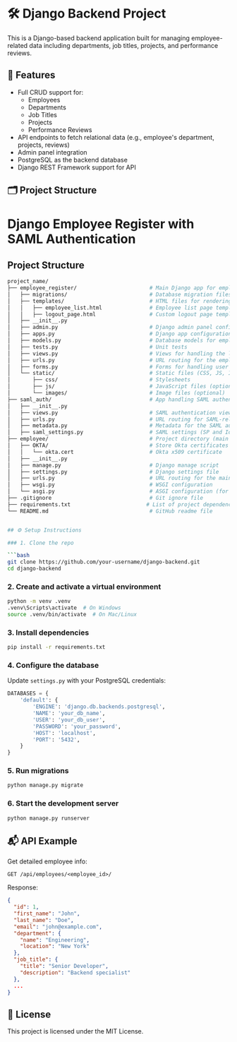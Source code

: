 # 🛠️ Django Backend Project

This is a Django-based backend application built for managing employee-related data including departments, job titles, projects, and performance reviews.

## 🚀 Features

- Full CRUD support for:
  - Employees
  - Departments
  - Job Titles
  - Projects
  - Performance Reviews
- API endpoints to fetch relational data (e.g., employee's department, projects, reviews)
- Admin panel integration
- PostgreSQL as the backend database
- Django REST Framework support for API

## 🗂️ Project Structure

# Django Employee Register with SAML Authentication

## Project Structure

```bash
project_name/
├── employee_register/                       # Main Django app for employee registration
│   ├── migrations/                          # Database migration files
│   ├── templates/                           # HTML files for rendering views
│   │   ├── employee_list.html               # Employee list page template
│   │   ├── logout_page.html                 # Custom logout page template
│   ├── __init__.py
│   ├── admin.py                             # Django admin panel configuration
│   ├── apps.py                              # Django app configuration
│   ├── models.py                            # Database models for employee data
│   ├── tests.py                             # Unit tests
│   ├── views.py                             # Views for handling the logic
│   ├── urls.py                              # URL routing for the employee app
│   ├── forms.py                             # Forms for handling user inputs (optional)
│   └── static/                              # Static files (CSS, JS, Images)
│       ├── css/                             # Stylesheets
│       ├── js/                              # JavaScript files (optional)
│       └── images/                          # Image files (optional)
├── saml_auth/                               # App handling SAML authentication
│   ├── __init__.py
│   ├── views.py                             # SAML authentication views (login, logout)
│   ├── urls.py                              # URL routing for SAML-related routes
│   ├── metadata.py                          # Metadata for the SAML authentication
│   ├── saml_settings.py                     # SAML settings (SP and IdP details)
├── employee/                                # Project directory (main root)
│   ├── OKTA/                                # Store Okta certificates or configuration here
│   │   └── okta.cert                        # Okta x509 certificate
│   ├── __init__.py
│   ├── manage.py                            # Django manage script
│   ├── settings.py                          # Django settings file
│   ├── urls.py                              # URL routing for the main project
│   ├── wsgi.py                              # WSGI configuration
│   └── asgi.py                              # ASGI configuration (for async support)
├── .gitignore                               # Git ignore file
├── requirements.txt                        # List of project dependencies
└── README.md                                # GitHub readme file


## ⚙️ Setup Instructions

### 1. Clone the repo

```bash
git clone https://github.com/your-username/django-backend.git
cd django-backend
```

### 2. Create and activate a virtual environment

```bash
python -m venv .venv
.venv\Scripts\activate  # On Windows
source .venv/bin/activate  # On Mac/Linux
```

### 3. Install dependencies

```bash
pip install -r requirements.txt
```

### 4. Configure the database

Update `settings.py` with your PostgreSQL credentials:

```python
DATABASES = {
    'default': {
        'ENGINE': 'django.db.backends.postgresql',
        'NAME': 'your_db_name',
        'USER': 'your_db_user',
        'PASSWORD': 'your_password',
        'HOST': 'localhost',
        'PORT': '5432',
    }
}
```

### 5. Run migrations

```bash
python manage.py migrate
```

### 6. Start the development server

```bash
python manage.py runserver
```

## 📬 API Example

Get detailed employee info:

```
GET /api/employees/<employee_id>/
```

Response:

```json
{
  "id": 1,
  "first_name": "John",
  "last_name": "Doe",
  "email": "john@example.com",
  "department": {
    "name": "Engineering",
    "location": "New York"
  },
  "job_title": {
    "title": "Senior Developer",
    "description": "Backend specialist"
  },
  ...
}
```

## 📄 License

This project is licensed under the MIT License.
